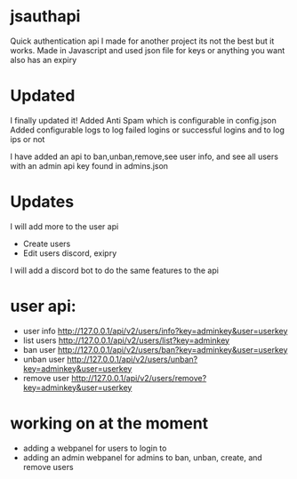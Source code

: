 # jsauthapi
Quick authentication api I made for another project its not the best but it works. Made in Javascript and used json file for keys or anything you want also has an expiry

# Updated
I finally updated it!
Added Anti Spam which is configurable in config.json 
Added configurable logs to log failed logins or successful logins and to log ips or not


I have added an api to ban,unban,remove,see user info, and see all users with an admin api key found in admins.json

# Updates
I will add more to the user api
 - Create users
 - Edit users discord, exipry
 
I will add a discord bot to do the same features to the api


# user api: 
- user info http://127.0.0.1/api/v2/users/info?key=adminkey&user=userkey
- list users http://127.0.0.1/api/v2/users/list?key=adminkey
- ban user http://127.0.0.1/api/v2/users/ban?key=adminkey&user=userkey
- unban user http://127.0.0.1/api/v2/users/unban?key=adminkey&user=userkey
- remove user http://127.0.0.1/api/v2/users/remove?key=adminkey&user=userkey


# working on at the moment
- adding a webpanel for users to login to
- adding an admin webpanel for admins to ban, unban, create, and remove users
